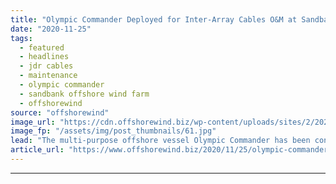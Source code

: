 ```yaml
---
title: "Olympic Commander Deployed for Inter-Array Cables O&M at Sandbank OWF"
date: "2020-11-25"
tags: 
  - featured
  - headlines
  - jdr cables
  - maintenance
  - olympic commander
  - sandbank offshore wind farm
  - offshorewind
source: "offshorewind"
image_url: "https://cdn.offshorewind.biz/wp-content/uploads/sites/2/2020/11/24152441/Sandbank-OWF_Olympic-Commander-and-Safeway.jpg"
image_fp: "/assets/img/post_thumbnails/61.jpg"
lead: "The multi-purpose offshore vessel Olympic Commander has been contracted by JDR Cables to support"
article_url: "https://www.offshorewind.biz/2020/11/25/olympic-commander-deployed-for-inter-array-cables-om-at-sandbank-owf/"
---
```


---
